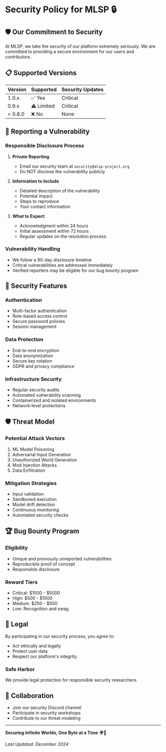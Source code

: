 # Security Policy for MLSP 🔒

## 🛡️ Our Commitment to Security

At MLSP, we take the security of our platform extremely seriously. We are committed to providing a secure environment for our users and contributors.

## 📋 Supported Versions

| Version | Supported          | Security Updates |
|---------|-------------------|-----------------|
| 1.0.x   | ✅ Yes            | Critical        |
| 0.9.x   | ⚠️ Limited        | Critical        |
| < 0.8.0 | ❌ No             | None            |

## 🚨 Reporting a Vulnerability

### Responsible Disclosure Process

1. **Private Reporting**
   - Email our security team at `security@mlsp-project.org`
   - Do NOT disclose the vulnerability publicly

2. **Information to Include**
   - Detailed description of the vulnerability
   - Potential impact
   - Steps to reproduce
   - Your contact information

3. **What to Expect**
   - Acknowledgment within 24 hours
   - Initial assessment within 72 hours
   - Regular updates on the resolution process

### Vulnerability Handling

- We follow a 90-day disclosure timeline
- Critical vulnerabilities are addressed immediately
- Verified reporters may be eligible for our bug bounty program

## 🔐 Security Features

### Authentication
- Multi-factor authentication
- Role-based access control
- Secure password policies
- Session management

### Data Protection
- End-to-end encryption
- Data anonymization
- Secure key rotation
- GDPR and privacy compliance

### Infrastructure Security
- Regular security audits
- Automated vulnerability scanning
- Containerized and isolated environments
- Network-level protections

## 🛡️ Threat Model

### Potential Attack Vectors
1. ML Model Poisoning
2. Adversarial Input Generation
3. Unauthorized World Generation
4. Mod Injection Attacks
5. Data Exfiltration

### Mitigation Strategies
- Input validation
- Sandboxed execution
- Model drift detection
- Continuous monitoring
- Automated security checks

## 🏆 Bug Bounty Program

### Eligibility
- Unique and previously unreported vulnerabilities
- Reproducible proof of concept
- Responsible disclosure

### Reward Tiers
- Critical: $1000 - $5000
- High: $500 - $1000
- Medium: $250 - $500
- Low: Recognition and swag

## 📜 Legal

By participating in our security process, you agree to:
- Act ethically and legally
- Protect user data
- Respect our platform's integrity

### Safe Harbor
We provide legal protection for responsible security researchers.

## 🤝 Collaboration

- Join our security Discord channel
- Participate in security workshops
- Contribute to our threat modeling

---

**Securing Infinite Worlds, One Byte at a Time** 🌍🔐

*Last Updated: December 2024*
